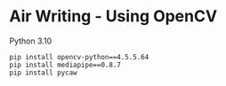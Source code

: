 # Air Writing - Using OpenCV
Python 3.10
```
pip install opencv-python==4.5.5.64
pip install mediapipe==0.8.7
pip install pycaw
```
